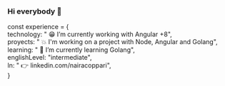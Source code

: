### Hi everybody 👋

const experience = {  
technology: " :grin: I’m currently working with Angular +8",  
proyects: " :collision: I'm working on a project with Node, Angular and Golang",  
learning: " :sparkling_heart: I’m currently learning Golang",  
englishLevel: "intermediate",  
ln: " :point_right: linkedin.com/nairacoppari",  
}

